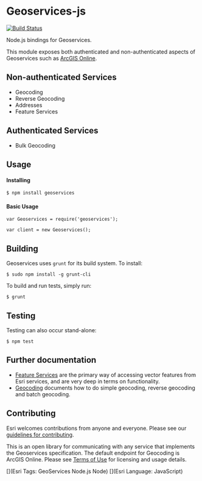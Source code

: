 # Geoservices-js

[![Build Status](https://travis-ci.org/Esri/geoservices-js.svg?branch=master)](https://travis-ci.org/Esri/geoservices-js)

Node.js bindings for Geoservices.

This module exposes both authenticated and non-authenticated aspects of Geoservices such as [ArcGIS Online](http://www.arcgis.com/).

## Non-authenticated Services

* Geocoding
* Reverse Geocoding
* Addresses
* Feature Services

## Authenticated Services

* Bulk Geocoding

## Usage


#### Installing

    $ npm install geoservices

#### Basic Usage

    var Geoservices = require('geoservices');

    var client = new Geoservices();

## Building

Geoservices uses `grunt` for its build system.  To install:

    $ sudo npm install -g grunt-cli

To build and run tests, simply run:

    $ grunt

## Testing

Testing can also occur stand-alone:

    $ npm test

## Further documentation

* [Feature Services](docs/FeatureServices.md) are the primary way of accessing vector features from Esri services, and are very deep in terms on functionality.
* [Geocoding](docs/Geocoding.md) documents how to do simple geocoding, reverse geocoding and batch geocoding.

## Contributing

Esri welcomes contributions from anyone and everyone. Please see our [guidelines for contributing](https://github.com/esri/contributing).

This is an open library for communicating with any service that implements the Geoservices specification.  The default endpoint for Geocoding is ArcGIS Online.  Please see [Terms of Use](http://resources.arcgis.com/en/help/arcgis-rest-api/#/ArcGIS_Online_services_licensing/02r3000001mv000000/) for licensing and usage details.


[](Esri Tags: GeoServices Node.js Node)
[](Esri Language: JavaScript)
